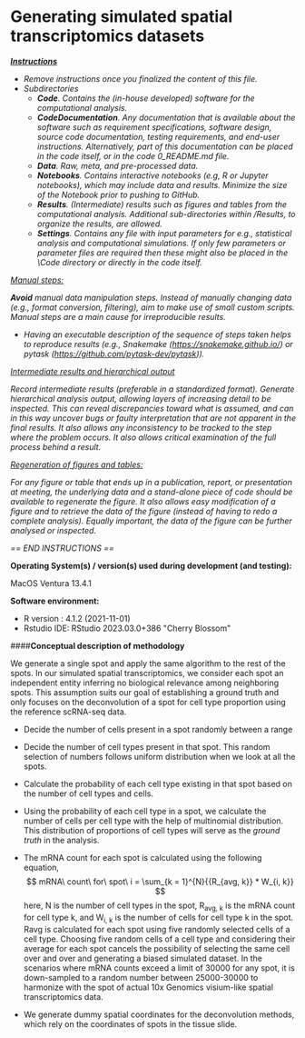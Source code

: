 # Generating simulated spatial transcriptomics datasets



*<u>**Instructions**</u>*

* *Remove instructions once you finalized the content of this file.*
* *Subdirectories*
  * ***Code**. Contains the (in-house developed) software for the computational analysis.*
  * ***CodeDocumentation**. Any documentation that is available about the software such as requirement specifications, software design, source code documentation, testing requirements, and end-user instructions. Alternatively, part of this documentation can be placed in the code itself, or in the code 0_README.md file.*
  * ***Data**. Raw, meta, and pre-processed data.*
  * ***Notebooks**. Contains interactive notebooks (e.g, R or Jupyter notebooks), which may include data and results. Minimize the size of the Notebook prior to pushing to GitHub.*
  * ***Results**. (Intermediate) results such as figures and tables from the computational analysis. Additional sub-directories within /Results, to organize the results, are allowed.* 
  * ***Settings**. Contains any file with input parameters for e.g., statistical analysis and computational simulations. If only few parameters or parameter files are required then these might also be placed in the \Code directory or directly in the code itself.*



*<u>Manual steps:</u>*

***Avoid** manual data manipulation steps. Instead of manually changing data (e.g., format conversion, filtering), aim to make use of small custom scripts. Manual steps are a main cause for irreproducible results.*  

* *Having an executable description of the sequence of steps taken helps to reproduce results (e.g., Snakemake (https://snakemake.github.io/) or pytask (https://github.com/pytask-dev/pytask)).*



*<u>Intermediate results and hierarchical output</u>*

*Record intermediate results (preferable in a standardized format). Generate hierarchical analysis output, allowing layers of increasing detail to be inspected. This can reveal discrepancies toward what is assumed, and can in this way uncover bugs or faulty interpretation that are not apparent in the final results. It also allows any inconsistency to be tracked to the step where the problem occurs.  It also allows critical examination of the full process behind a result.*



*<u>Regeneration of figures and tables:</u>* 

*For any figure or table that ends up in a publication, report, or presentation at meeting, the underlying data and a stand-alone piece of code should be available to regenerate the figure. It also allows easy modification of a figure and to retrieve the data of the figure (instead of having to redo a complete analysis). Equally important, the data of the figure can be further analysed or inspected.*



*== END INSTRUCTIONS ==*



**Operating System(s) / version(s) used during development (and testing):**

MacOS Ventura 13.4.1


**Software environment:** 

- R version : 4.1.2 (2021-11-01)
- Rstudio IDE: RStudio 2023.03.0+386 "Cherry Blossom"



####**Conceptual description of methodology**


We generate a single spot and apply the same algorithm to the rest of the spots. In our simulated spatial transcriptomics, we consider each spot an independent entity inferring no biological relevance among neighboring spots. This assumption suits our goal of establishing a ground truth and only focuses on the deconvolution of a spot for cell type proportion using the reference scRNA-seq data.

* Decide the number of cells present in a spot randomly between a range

* Decide the number of cell types present in that spot. This random selection of numbers follows uniform distribution when we look at all the spots.

* Calculate the probability of each cell type existing in that spot based on the number of cell types and cells.

* Using the probability of each cell type in a spot, we calculate the number of cells per cell type with the help of multinomial distribution. This distribution of proportions of cell types will serve as the *ground truth* in the analysis.

* The mRNA count for each spot is calculated using the following equation,		
$$
mRNA\ count\ for\ spot\ i = \sum_{k = 1}^{N}{{R_{avg, k}} * W_{i, k}}
$$
	here, N is the number of cell types in the spot, R<sub>avg, k</sub> is the mRNA count for cell type k, and W<sub>i, k</sub> is the number of cells for cell type k in the spot. Ravg is calculated for each spot using five randomly selected cells of a cell type. Choosing five random cells of a cell type and considering their average for each spot cancels the possibility of selecting the same cell over and over and generating a biased simulated dataset. In the scenarios where mRNA counts exceed a limit of 30000 for any spot, it is down-sampled to a random number between 25000-30000 to harmonize with the spot of actual 10x Genomics visium-like spatial transcriptomics data.

* We generate dummy spatial coordinates for the deconvolution methods, which rely on the coordinates of spots in the tissue slide.



